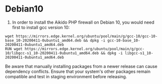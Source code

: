 # Debian10

1. In order to install the Aikido PHP firewall on Debian 10, you would need first to install gcc version 10:

```
wget https://mirrors.edge.kernel.org/ubuntu/pool/main/g/gcc-10/gcc-10-base_10-20200411-0ubuntu1_amd64.deb && dpkg -i gcc-10-base_10-20200411-0ubuntu1_amd64.deb
RUN wget https://mirrors.edge.kernel.org/ubuntu/pool/main/g/gcc-10/libgcc-s1_10-20200411-0ubuntu1_amd64.deb && dpkg -i libgcc-s1_10-20200411-0ubuntu1_amd64.deb
```

Be aware that manually installing packages from a newer release can cause dependency conflicts. Ensure that your system's other packages remain compatible and test in staging environment before releasing.
